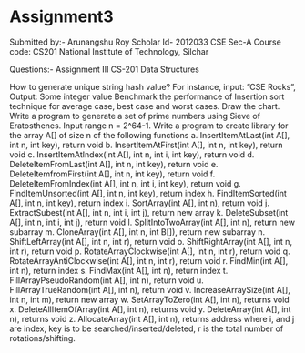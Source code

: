# Assignment3

Submitted by:-
Arunangshu Roy
Scholar Id- 2012033
CSE Sec-A
Course code: CS201
National Institute of Technology, Silchar

Questions:- Assignment III CS-201 Data Structures

How to generate unique string hash value? For instance, input: ”CSE Rocks”, Output: Some integer value Benchmark the performance of Insertion sort technique for average case, best case and worst cases. Draw the chart. Write a program to generate a set of prime numbers using Sieve of Eratosthenes. Input range n = 2^64-1. Write a program to create library for the array A[] of size n of the following functions a. InsertItemAtLast(int A[], int n, int key), return void b. InsertItemAtFirst(int A[], int n, int key), return void c. InsertItemAtIndex(int A[], int n, int i, int key), return void d. DeleteItemFromLast(int A[], int n, int key), return void e. DeleteItemfromFirst(int A[], int n, int key), return void f. DeleteItemFromIndex(int A[], int n, int i, int key), return void g. FindItemUnsorted(int A[], int n, int key), return index h. FindItemSorted(int A[], int n, int key), return index i. SortArray(int A[], int n), return void j. ExtractSubest(int A[], int n, int i, int j), return new array k. DeleteSubset(int A[], int n, int i, int j), return void l. SplitIntoTwoArray(int A[], int n), return new subarray m. CloneArray(int A[], int n, int B[]), return new subarray n. ShiftLeftArray(int A[], int n, int r), return void o. ShiftRightArray(int A[], int n, int r), return void p. RotateArrayClockwise(int A[], int n, int r), return void q. RotateArrayAntiClockwise(int A[], int n, int r), return void r. FindMin(int A[], int n), return index s. FindMax(int A[], int n), return index t. FillArrayPseudoRandom(int A[], int n), return void u. FillArrayTrueRandom(int A[], int n), return void v. IncreaseArraySize(int A[], int n, int m), return new array w. SetArrayToZero(int A[], int n), returns void x. DeleteAllItemOfArray(int A[], int n), returns void y. DeleteArray(int A[], int n), returns void z. AllocateArray(int A[], int n), returns address where i, and j are index, key is to be searched/inserted/deleted, r is the total number of rotations/shifting.
